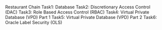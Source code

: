 Restaurant Chain
    Task1: Database
    Task2: Discretionary Access Control (DAC)
    Task3: Role Based Access Control (RBAC)
    Task4: Virtual Private Database (VPD) Part 1
    Task5: Virtual Private Database (VPD) Part 2
    Task6: Oracle Label Security (OLS)
